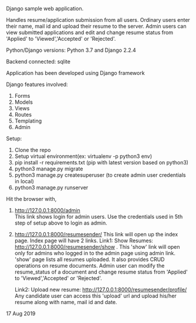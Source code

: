 Django sample web application. 

Handles resume/application submission from all users. Ordinary users enter their name, mail id and upload their resume to the server.
Admin users can view submitted applications and edit and change resume status from 'Applied' to 'Viewed','Accepted' or 'Rejected'.

Python/Django versions: Python 3.7 and Django 2.2.4

Backend connected: sqlite

Application has been developed using Django framework

Django features involved:

1. Forms
2. Models
3. Views
4. Routes
5. Templating
6. Admin

Setup:

1. Clone the repo
2. Setup virtual environment(ex: virtualenv -p python3 env)
3. pip install -r requirements.txt (pip with latest version based on python3)
4. python3 manage.py migrate
5. python3 manage.py createsuperuser (to create admin user credentials in local)
6. python3 manage.py runserver

Hit the browser with,
1. http://127.0.0.1:8000/admin  
   This link shows login for admin users. Use the credentials used in 5th step of setup above to login as admin.
2. http://127.0.0.1:8000/resumesender/
   This link will open up the index page. Index page will have 2 links.
      Link1: Show Resumes: http://127.0.0.1:8000/resumesender/show . 
	  This 'show' link will open only for admins who logged in to the admin page using admin link. 'show' page lists all resumes uploaded. 
	  It also provides CRUD operations on resume documents.
	  Admin user can modify the resume_status of a document and change resume status from 'Applied' to 'Viewed','Accepted' or 'Rejected'.
      	  
      Link2:  Upload new resume: http://127.0.0.1:8000/resumesender/profile/
      Any candidate user can access this 'upload' url and upload his/her resume along with name, mail id and date.

17 Aug 2019



